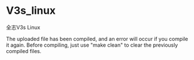 # V3s_linux
全志V3s Linux

The uploaded file has been compiled, and an error will occur if you compile it again. Before compiling, just use "make clean" to clear the previously compiled files.